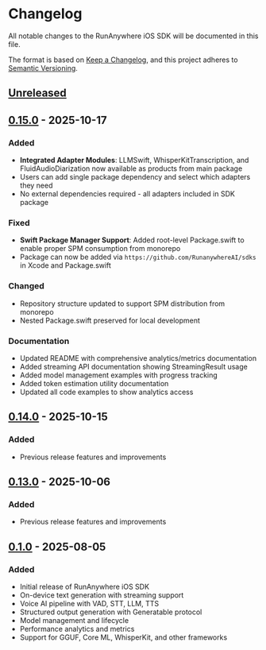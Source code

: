 # Changelog

All notable changes to the RunAnywhere iOS SDK will be documented in this file.

The format is based on [Keep a Changelog](https://keepachangelog.com/en/1.0.0/),
and this project adheres to [Semantic Versioning](https://semver.org/spec/v2.0.0.html).

## [Unreleased]

## [0.15.0] - 2025-10-17

### Added
- **Integrated Adapter Modules**: LLMSwift, WhisperKitTranscription, and FluidAudioDiarization now available as products from main package
- Users can add single package dependency and select which adapters they need
- No external dependencies required - all adapters included in SDK package

### Fixed
- **Swift Package Manager Support**: Added root-level Package.swift to enable proper SPM consumption from monorepo
- Package can now be added via `https://github.com/RunanywhereAI/sdks` in Xcode and Package.swift

### Changed
- Repository structure updated to support SPM distribution from monorepo
- Nested Package.swift preserved for local development

### Documentation
- Updated README with comprehensive analytics/metrics documentation
- Added streaming API documentation showing StreamingResult usage
- Added model management examples with progress tracking
- Added token estimation utility documentation
- Updated all code examples to show analytics access

## [0.14.0] - 2025-10-15

### Added
- Previous release features and improvements

## [0.13.0] - 2025-10-06

### Added
- Previous release features and improvements

## [0.1.0] - 2025-08-05

### Added
- Initial release of RunAnywhere iOS SDK
- On-device text generation with streaming support
- Voice AI pipeline with VAD, STT, LLM, TTS
- Structured output generation with Generatable protocol
- Model management and lifecycle
- Performance analytics and metrics
- Support for GGUF, Core ML, WhisperKit, and other frameworks

[Unreleased]: https://github.com/RunanywhereAI/sdks/compare/v0.15.0...HEAD
[0.15.0]: https://github.com/RunanywhereAI/sdks/compare/v0.14.0...v0.15.0
[0.14.0]: https://github.com/RunanywhereAI/sdks/compare/v0.13.0...v0.14.0
[0.13.0]: https://github.com/RunanywhereAI/sdks/compare/v0.1.0...v0.13.0
[0.1.0]: https://github.com/RunanywhereAI/sdks/releases/tag/v0.1.0

